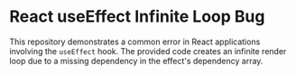 # React useEffect Infinite Loop Bug

This repository demonstrates a common error in React applications involving the `useEffect` hook.  The provided code creates an infinite render loop due to a missing dependency in the effect's dependency array.